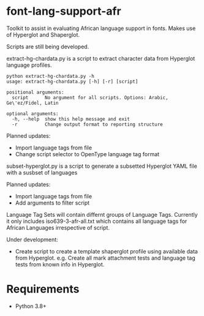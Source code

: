 # font-lang-support-afr
 Toolkit to assist in evaluating African language support in fonts. Makes use of Hyperglot and Shaperglot.

Scripts are still being developed.

extract-hg-chardata.py is a script to extract character data from Hyperglot language profiles.
```
python extract-hg-chardata.py -h
usage: extract-hg-chardata.py [-h] [-r] [script]

positional arguments:
  script      No argument for all scripts. Options: Arabic, Ge\'ez/Fidel, Latin

optional arguments:
  -h, --help  show this help message and exit
  -r          Change output format to reporting structure
```

Planned updates:
 - Import language tags from file
 - Change script selector to OpenType language tag format
 
 
 subset-hyperglot.py is a script to generate a subsetted Hyperglot YAML file with a susbset of languages
 
 Planned updates:
 - Import language tags from file
 - Add arguments to filter script
 
Language Tag Sets will contain differnt groups of Language Tags. Currently it only includes iso639-3-afr-all.txt which contains all language tags for African Languages irrespective of script.

 
 Under development:
  - Create script to create a template shaperglot profile using available data from Hyperglot. e.g. Create all mark attachment tests and language tag tests from known info in Hyperglot.

# Requirements
* Python 3.8+
